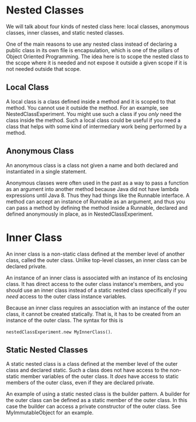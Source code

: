 # Nested Classes


We will talk about four kinds of nested class here: local classes, anonymous classes,
inner classes, and static nested classes.

One of the main reasons to use any nested class instead of declaring a public class
in its own file is encapsulation, which is one of the pillars of Object Oriented
Programming. The idea here is to scope the nested class to the scope where it is
needed and not expose it outside a given scope if it is not needed outside that scope.

## Local Class

A local class is a class defined inside a method and it is scoped to that 
method. You cannot use it outside the method. For an example, see NestedClassExperiment. 
 You might use such a class if you _only_ need the class inside the method.
 Such a local class could be useful if you need a class that helps with some kind
 of intermediary work being performed by a method.

 
## Anonymous Class

An anonymous class is a class not given a name and both 
declared and instantiated in a single statement.


Anonymous classes were often used in the past as a way to pass a function as an 
argument into another method because Java did not have lambda expressions until Java 8.
Thus they had things like the Runnable interface. A method can accept an instance of 
Runnable
as an argument, and thus you can pass a method by defining the method inside 
a Runnable, declared and defined anonymously in place, as in NestedClassExperiment.

# Inner Class

An inner class is a non-static class defined at the member level of another class, 
called the outer class. Unlike top-level classes, an inner class can be declared
private. 

An instance of an inner class is associated with an instance of its enclosing class. It has 
direct access to the outer class instance's members, and you should use an inner class
instead of a static nested class specifically if you _need_ access to the outer class instance
variables.

Because an inner class requires an association with an instance of the outer class, 
it cannot be created statically. That is, it has to be created from an instance of 
the outer class. The syntax for this is 

```nestedClassExperiment.new MyInnerClass()```.



## Static Nested Classes

A static nested class is a class defined at the member level of
the outer class and declared static. Such a class does not have 
access to the non-static member variables of the outer class. It _does_ have
access to static members of the outer class, even if they are declared
private. 

An example of using a static nested class is the builder pattern. A builder
for the outer class can be defined as a static member of the outer class. In
this case the builder can access a private constructor of the outer class. 
See MyImmutableObject for an example.